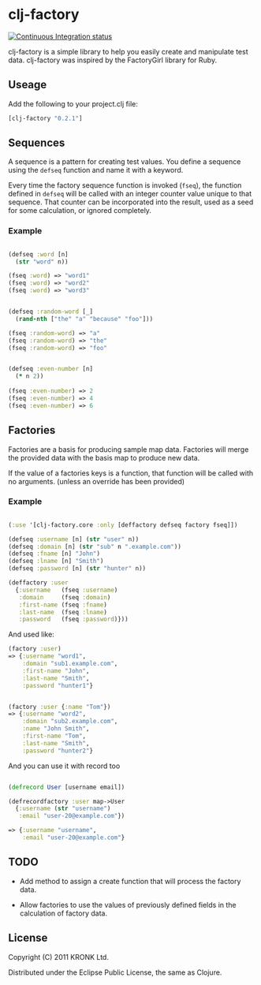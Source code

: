 # clj-factory
[![Continuous Integration status](https://secure.travis-ci.org/duck1123/clj-factory.png)](http://travis-ci.org/duck1123/clj-factory)

clj-factory is a simple library to help you easily create and
manipulate test data. clj-factory was inspired by the FactoryGirl
library for Ruby.

## Useage

Add the following to your project.clj file:

```clojure
[clj-factory "0.2.1"]
```

## Sequences

A sequence is a pattern for creating test values. You define a
sequence using the `defseq` function and name it with a keyword.

Every time the factory sequence function is invoked (`fseq`), the
function defined in `defseq` will be called with an integer counter
value unique to that sequence. That counter can be incorporated into
the result, used as a seed for some calculation, or ignored
completely.

### Example

``` clojure

(defseq :word [n]
  (str "word" n))

(fseq :word) => "word1"
(fseq :word) => "word2"
(fseq :word) => "word3"

```

```clojure

(defseq :random-word [_]
  (rand-nth ["the" "a" "because" "foo"]))

(fseq :random-word) => "a"
(fseq :random-word) => "the"
(fseq :random-word) => "foo"

```

```clojure

(defseq :even-number [n]
  (* n 2))
  
(fseq :even-number) => 2
(fseq :even-number) => 4
(fseq :even-number) => 6

```

## Factories

Factories are a basis for producing sample map data. Factories will
merge the provided data with the basis map to produce new data.

If the value of a factories keys is a function, that function will be
called with no arguments. (unless an override has been provided)

### Example

``` clojure

(:use '[clj-factory.core :only [deffactory defseq factory fseq]])

(defseq :username [n] (str "user" n))
(defseq :domain [n] (str "sub" n ".example.com"))
(defseq :fname [n] "John")
(defseq :lname [n] "Smith")
(defseq :password [n] (str "hunter" n))

(deffactory :user
  {:username   (fseq :username)
   :domain     (fseq :domain)
   :first-name (fseq :fname)
   :last-name  (fseq :lname)
   :password   (fseq :password)}))
```

And used like:

``` clojure
(factory :user)
=> {:username "word1",
    :domain "sub1.example.com",
    :first-name "John",
    :last-name "Smith",
    :password "hunter1"}


(factory :user {:name "Tom"})
=> {:username "word2",
    :domain "sub2.example.com",
    :name "John Smith",
    :first-name "Tom",
    :last-name "Smith",
    :password "hunter2"}
```

And you can use it with record too

```clojure

(defrecord User [username email])

(defrecordfactory :user map->User
  {:username (str "username")
   :email "user-20@example.com"})

=> {:username "username",
    :email "user-20@example.com"}
```

## TODO

- Add method to assign a create function that will process the factory
  data.

- Allow factories to use the values of previously defined fields in
  the calculation of factory data.

## License

Copyright (C) 2011 KRONK Ltd.

Distributed under the Eclipse Public License, the same as Clojure.

